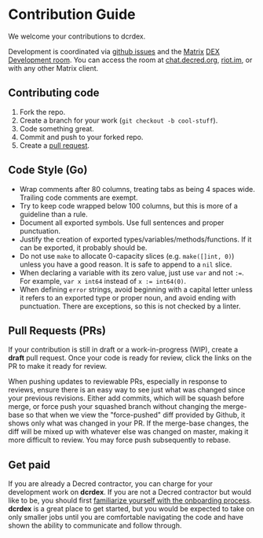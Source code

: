 # Contribution Guide

We welcome your contributions to dcrdex.

Development is coordinated via [github issues](/../issues) and the
[Matrix](https://matrix.org/)
[DEX Development room](https://matrix.to/#/!EzTSRQITaqHuFBDFhM:decred.org?via=decred.org&via=matrix.org&via=zettaport.com).
You can access the room at [chat.decred.org](https://chat.decred.org),
[riot.im](https://riot.im), or with any other Matrix client.

## Contributing code

1. Fork the repo.
2. Create a branch for your work (`git checkout -b cool-stuff`).
3. Code something great.
4. Commit and push to your forked repo.
5. Create a [pull request](https://github.com/decred/dcrdex/compare).

## Code Style (Go)

- Wrap comments after 80 columns, treating tabs as being 4 spaces wide. Trailing code comments are exempt.
- Try to keep code wrapped below 100 columns, but this is more of a guideline than a rule.
- Document all exported symbols. Use full sentences and proper punctuation.
- Justify the creation of exported types/variables/methods/functions. If it can be exported, it probably should be.
- Do not use `make` to allocate 0-capacity slices (e.g. `make([]int, 0)`) unless you have a good reason. It is safe to append to a `nil` slice.
- When declaring a variable with its zero value, just use `var` and not `:=`. For example, `var x int64` instead of `x := int64(0)`.
- When defining `error` strings, avoid beginning with a capital letter unless it refers to an exported type or proper noun, and avoid ending with punctuation. There are exceptions, so this is not checked by a linter.

## Pull Requests (PRs)

If your contribution is still in draft or a work-in-progress (WIP), create a **draft** pull request.
Once your code is ready for review, click the links on the PR to make it ready for review.

When pushing updates to reviewable PRs, especially in response to reviews,
ensure there is an easy way to see just what was changed since your previous
revisions. Either add commits, which will be squash before merge, or force push
your squashed branch without changing the merge-base so that when we view the
"force-pushed" diff provided by Github, it shows only what was changed in your
PR. If the merge-base changes, the diff will be mixed up with whatever else was
changed on master, making it more difficult to review. You may force push
subsequently to rebase.

## Get paid

If you are already a Decred contractor, you can charge for your development work
on **dcrdex**. If you are not a Decred contractor but would like to be, you
should first
[familiarize yourself with the onboarding process](https://docs.decred.org/contributing/overview/).
**dcrdex** is a great place to get started, but you would be expected to take on
only smaller jobs until you are comfortable navigating the code and have shown
the ability to communicate and follow through.
